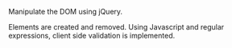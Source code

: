 Manipulate the DOM using jQuery.

Elements are created and removed. Using Javascript and regular expressions, client side validation is implemented.

